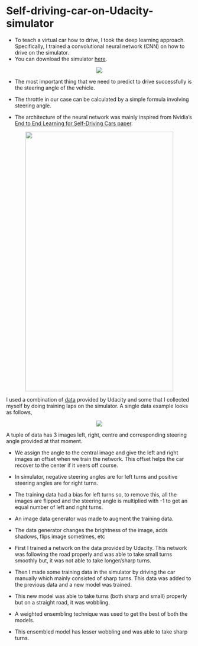 # Self-driving-car-on-Udacity-simulator
* To teach a virtual car how to drive, I took the deep learning approach. Specifically, I trained a convolutional neural network (CNN) on how to drive on the simulator.
* You can download the simulator [here](https://github.com/udacity/self-driving-car-sim/tree/term3_collection).
<p align="center">
   <img  src="https://miro.medium.com/max/1400/1*2u3zy6GRNBKb5CAVNqkk9Q.png">
</p>

* The most important thing that we need to predict to drive successfully is the steering angle of the vehicle.

* The throttle in our case can be calculated by a simple formula involving steering angle.

* The architecture of the neural network was mainly inspired from Nvidia’s [End to End Learning for Self-Driving Cars paper](http://images.nvidia.com/content/tegra/automotive/images/2016/solutions/pdf/end-to-end-dl-using-px.pdf).

<p align="center">
   <img width="400" height="700" src="https://miro.medium.com/max/1400/1*_ALA3C3qeRQgJoh3LZnFSg.png">
</p>

 I used a combination of [data](https://d17h27t6h515a5.cloudfront.net/topher/2016/December/584f6edd_data/data.zip) provided by Udacity and some that I collected myself by doing training laps on the simulator. A single data example looks as follows,
 <p align="center">
   <img src="https://miro.medium.com/max/1400/1*lFZrc_-opIELSG4zEQqhSA.jpeg">
</p>

A tuple of data has 3 images left, right, centre and corresponding steering angle provided at that moment.

* We assign the angle to the central image and give the left and right images an offset when we train the network. This offset helps the car recover to the center if it veers off course.


* In simulator, negative steering angles are for left turns and positive steering angles are for right turns.

* The training data had a bias for left turns so, to remove this, all the images are flipped and the steering angle is multiplied with -1 to get an equal number of left and right turns.

* An image data generator was made to augment the training data.
* The data generator changes the brightness of the image, adds shadows, flips image sometimes, etc
* First I trained a network on the data provided by Udacity. This network was following the road properly and was able to take small turns smoothly but, it was not able to take longer/sharp turns.
* Then I made some training data in the simulator by driving the car manually which mainly consisted of sharp turns. This data was added to the previous data and a new model was trained.
* This new model was able to take turns (both sharp and small) properly but on a straight road, it was wobbling.
* A weighted ensembling technique was used to get the best of both the models.
* This ensembled model has lesser wobbling and was able to take sharp turns.

